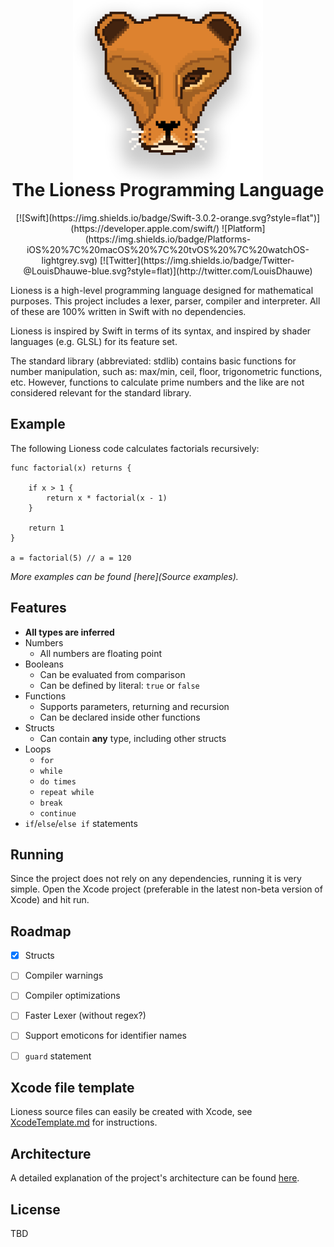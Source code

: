<center><img src="doc-resources/readme/logo.png" style="max-height: 300px; margin-bottom:-55px; margin-top:-50px;"></center>

# <center>The Lioness Programming Language</center>

<center>
[![Swift](https://img.shields.io/badge/Swift-3.0.2-orange.svg?style=flat")](https://developer.apple.com/swift/)
![Platform](https://img.shields.io/badge/Platforms-iOS%20%7C%20macOS%20%7C%20tvOS%20%7C%20watchOS-lightgrey.svg)
[![Twitter](https://img.shields.io/badge/Twitter-@LouisDhauwe-blue.svg?style=flat)](http://twitter.com/LouisDhauwe)</center>

Lioness is a high-level programming language designed for mathematical purposes. This project includes a lexer, parser, compiler and interpreter. All of these are 100% written in Swift with no dependencies. 

Lioness is inspired by Swift in terms of its syntax, and inspired by shader languages (e.g. GLSL) for its feature set.

The standard library (abbreviated: stdlib) contains basic functions for number manipulation, such as: max/min, ceil, floor, trigonometric functions, etc. However, functions to calculate prime numbers and the like are not considered relevant for the standard library.


## Example
The following Lioness code calculates factorials recursively:

```
func factorial(x) returns {
	
	if x > 1 {
		return x * factorial(x - 1)
	}
	
	return 1
}

a = factorial(5) // a = 120
```
*More examples can be found [here](Source examples).*

## Features

* **All types are inferred**
* Numbers
	* All numbers are floating point 
* Booleans
	* Can be evaluated from comparison
	* Can be defined by literal: ```true``` or ```false``` 
* Functions
	* Supports parameters, returning and recursion 
	* Can be declared inside other functions
* Structs
	* Can contain **any** type, including other structs  
* Loops
	* ```for```
	* ```while```
	* ```do times```
	* ```repeat while```
	* ```break```
	* ```continue```
* ```if```/```else```/```else if``` statements

## Running
Since the project does not rely on any dependencies, running it is very simple. Open the Xcode project (preferable in the latest non-beta version of Xcode) and hit run.

## Roadmap
- [x] Structs
- [ ] Compiler warnings
- [ ] Compiler optimizations
- [ ] Faster Lexer (without regex?)
- [ ] Support emoticons for identifier names
- [ ] ```guard``` statement


## Xcode file template
Lioness source files can easily be created with Xcode, see [XcodeTemplate.md](XcodeTemplate.md) for instructions.


## Architecture
A detailed explanation of the project's architecture can be found [here](docs/Architecture.md).

## License

TBD